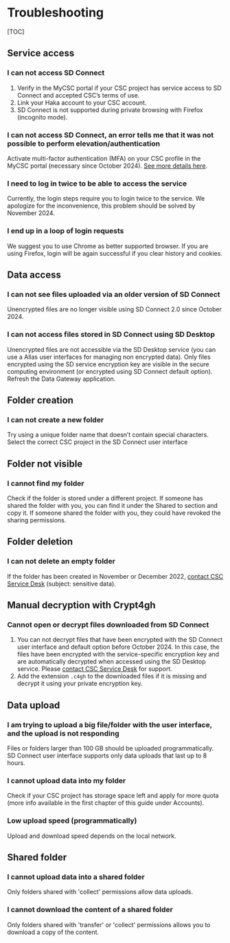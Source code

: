# Troubleshooting

[TOC]

## Service access

### I can not access SD Connect

1. Verify in the MyCSC portal if your CSC project has service access to SD Connect and accepted CSC’s terms of use.
2. Link your Haka account to your CSC account.
3. SD Connect is not supported during private browsing with Firefox (incognito mode).

### I can not access SD Connect, an error tells me that it was not possible to perform elevation/authentication

Activate multi-factor authentication (MFA) on your CSC profile in the MyCSC portal (necessary since October 2024). [See more details here](../../accounts/mfa.md).

### I need to log in twice to be able to access the service

Currently, the login steps require you to login twice to the service. We apologize for the inconvenience, this problem should be solved by November 2024.

### I end up in a loop of login requests

We suggest you to use Chrome as better supported browser. If you are using Firefox, login will be again successful if you clear history and cookies.

## Data access

### I can not see files uploaded via an older version of SD Connect

Unencrypted files are no longer visible using SD Connect 2.0 since October 2024.

### I can not access files stored in SD Connect using SD Desktop

Unencrypted files are not accessible via the SD Desktop service (you can use a Allas user interfaces for managing non encrypted data). Only files encrypted using the SD service encryption key are visible in the secure computing environment (or encrypted using SD Connect default option). Refresh the Data Gateway application.

## Folder creation

### I can not create a new folder

Try using a unique folder name that doesn’t contain special characters. Select the correct CSC project in the SD Connect user interface

## Folder not visible

### I cannot find my folder

Check if the folder is stored under a different project. If someone has shared the folder with you, you can find it under the Shared to section and copy it. If someone shared the folder with you, they could have revoked the sharing permissions.

## Folder deletion

### I can not delete an empty folder

If the folder has been created in November or December 2022, [contact CSC Service Desk](../../support/contact.md) (subject: sensitive data).

## Manual decryption with Crypt4gh

### Cannot open or decrypt files downloaded from SD Connect

1. You can not decrypt files that have been encrypted with the SD Connect user interface and default option before October 2024. In this case, the files have been encrypted with the service-specific encryption key and are automatically decrypted when accessed using the SD Desktop service. Please [contact CSC Service Desk](../../support/contact.md) for support.
2. Add the extension `.c4gh` to the downloaded files if it is missing and decrypt it using your private encryption key.

## Data upload

### I am trying to upload a big file/folder with the user interface, and the upload is not responding

Files or folders larger than 100 GB should be uploaded programmatically. SD Connect user interface supports only data uploads that last up to 8 hours.

### I cannot upload data into my folder

Check if your CSC project has storage space left and apply for more quota (more info available in the first chapter of this guide under Accounts).

### Low upload speed (programmatically)

Upload and download speed depends on the local network.

## Shared folder

### I cannot upload data into a shared folder

Only folders shared with 'collect' permissions allow data uploads.

### I cannot download the content of a shared folder

Only folders shared with 'transfer' or 'collect' permissions allows you to download a copy of the content.
